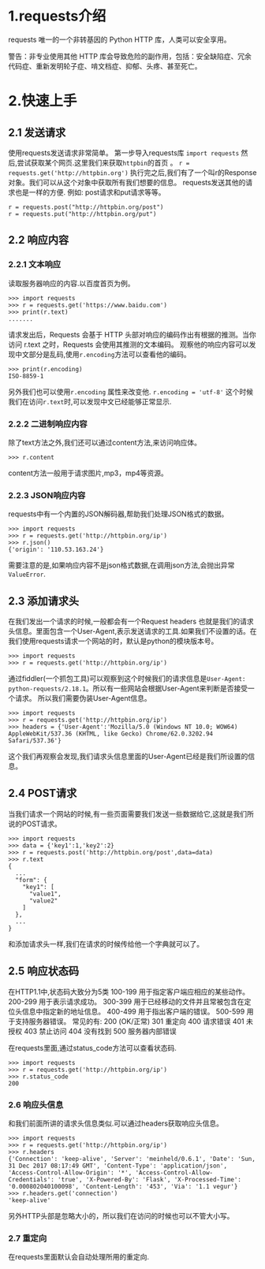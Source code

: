 # 1.requests介绍
requests 唯一的一个非转基因的 Python HTTP 库，人类可以安全享用。

警告：非专业使用其他 HTTP 库会导致危险的副作用，包括：安全缺陷症、冗余代码症、重新发明轮子症、啃文档症、抑郁、头疼、甚至死亡。

# 2.快速上手
## 2.1 发送请求
使用requests发送请求非常简单。
第一步导入requests库
```import requests```
然后,尝试获取某个网页.这里我们来获取`httpbin`的首页
。
```r = requests.get('http://httpbin.org')```
执行完之后,我们有了一个叫r的Response对象。我们可以从这个对象中获取所有我们想要的信息。
requests发送其他的请求也是一样的方便.
例如: post请求和put请求等等。
```
r = requests.post("http://httpbin.org/post")
r = requests.put("http://httpbin.org/put")
```

## 2.2 响应内容
### 2.2.1 文本响应
读取服务器响应的内容.以百度首页为例。
```
>>> import requests
>>> r = requests.get('https://www.baidu.com')
>>> print(r.text)
.......
```
请求发出后，Requests 会基于 HTTP 头部对响应的编码作出有根据的推测。当你访问 r.text 之时，Requests 会使用其推测的文本编码。
观察他的响应内容可以发现中文部分是乱码,使用`r.encoding`方法可以查看他的编码。
```
>>> print(r.encoding)
ISO-8859-1
```
另外我们也可以使用`r.encoding` 属性来改变他.
`r.encoding = 'utf-8'`
这个时候我们在访问`r.text`时,可以发现中文已经能够正常显示.

### 2.2.2 二进制响应内容
除了text方法之外,我们还可以通过content方法,来访问响应体。

```
>>> r.content
```
content方法一般用于请求图片,mp3，mp4等资源。

### 2.2.3 JSON响应内容
requests中有一个内置的JSON解码器,帮助我们处理JSON格式的数据。
```
>>> import requests
>>> r = requests.get('http://httpbin.org/ip')
>>> r.json()
{'origin': '110.53.163.24'}
```
需要注意的是,如果响应内容不是json格式数据,在调用json方法,会抛出异常`ValueError`.

## 2.3 添加请求头
在我们发出一个请求的时候,一般都会有一个Request headers 也就是我们的请求头信息。里面包含一个User-Agent,表示发送请求的工具.如果我们不设置的话。在我们使用requests请求一个网站的时，默认是python的模块版本号。
```
>>> import requests
>>> r = requests.get('http://httpbin.org/ip')
```
通过fiddler(一个抓包工具)可以观察到这个时候我们的请求信息是`User-Agent: python-requests/2.18.1`。所以有一些网站会根据User-Agent来判断是否接受一个请求。
所以我们需要伪装User-Agent信息。
```
>>> import requests
>>> r = requests.get('http://httpbin.org/ip')
>>> headers = {'User-Agent':'Mozilla/5.0 (Windows NT 10.0; WOW64) AppleWebKit/537.36 (KHTML, like Gecko) Chrome/62.0.3202.94 Safari/537.36'}
```
这个我们再观察会发现,我们请求头信息里面的User-Agent已经是我们所设置的信息。

## 2.4 POST请求
当我们请求一个网站的时候,有一些页面需要我们发送一些数据给它,这就是我们所说的POST请求。
```
>>> import requests
>>> data = {'key1':1,'key2':2}
>>> r = requests.post('http://httpbin.org/post',data=data)
>>> r.text
{
  ...
  "form": {
    "key1": [
      "value1",
      "value2"
    ]
  },
  ...
}
```
和添加请求头一样,我们在请求的时候传给他一个字典就可以了。

## 2.5 响应状态码
在HTTP1.1中,状态码大致分为5类
100-199 用于指定客户端应相应的某些动作。 
200-299 用于表示请求成功。 
300-399 用于已经移动的文件并且常被包含在定位头信息中指定新的地址信息。 
400-499 用于指出客户端的错误。 
500-599 用于支持服务器错误。 
常见的有:
200 (OK/正常)
301 重定向
400 请求错误
401 未授权
403 禁止访问
404 没有找到
500 服务器内部错误

在requests里面,通过status_code方法可以查看状态码.
```
>>> import requests
>>> r = requests.get('http://httpbin.org/ip')
>>> r.status_code
200
```
### 2.6 响应头信息
和我们前面所讲的请求头信息类似.可以通过headers获取响应头信息。
```
>>> import requests
>>> r = requests.get('http://httpbin.org/ip')
>>> r.headers
{'Connection': 'keep-alive', 'Server': 'meinheld/0.6.1', 'Date': 'Sun, 31 Dec 2017 08:17:49 GMT', 'Content-Type': 'application/json', 'Access-Control-Allow-Origin': '*', 'Access-Control-Allow-Credentials': 'true', 'X-Powered-By': 'Flask', 'X-Processed-Time': '0.000802040100098', 'Content-Length': '453', 'Via': '1.1 vegur'}
>>> r.headers.get('connection')
'keep-alive'
```
另外HTTP头部是忽略大小的，所以我们在访问的时候也可以不管大小写。

### 2.7 重定向
在requests里面默认会自动处理所用的重定向.








